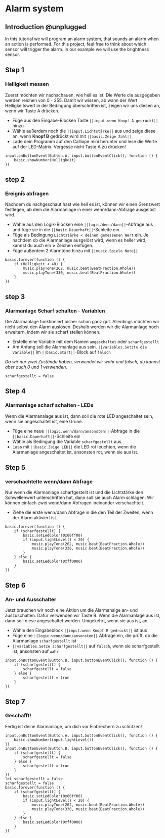 # Alarm system

## Introduction @unplugged

In this tutorial we will program an alarm system, 
that sounds an alarm when an action is performed.
For this project, feel free to think about which sensor will trigger the alarm.
In our example we will use the brightness sensor.

## Step 1

### Helligkeit messen

Zuerst möchten wir nachschauen, wie hell es ist. Die Werte die ausgegeben werden reichen von
0 - 255. Damit wir wissen, ab wann der Wert Helligkeitswert in der Bedingung überschritten ist,
zeigen wir uns diesen an, wenn wir Taste A drücken.
- Füge aus den Eingabe-Blöcken Taste ``||input.wenn Knopf A gedrückt||`` hinzu
- Wähle außerdem noch die ``||input.Lichtstärke||`` aus und zeige diese an, wenn **Knopf B** gedrückt wird mit ``||basic.Zeige Zahl||``
- Lade dein Programm auf den Calliope mini herunter und lese die Werte auf der LED-Matrix. Vergesse nicht Taste A zu drücken!

```blocks
input.onButtonEvent(Button.A, input.buttonEventClick(), function () {
    basic.showNumber(Helligkeit)
})
```



## step 2

### Ereignis abfragen

Nachdem du nachgeschaut hast wie hell es ist, können wir einen Grenzwert festlegen, ab dem die Alarmanlage in einer wenn/dann-Abfrage ausgelöst wird. 
- Wähle aus den Logik-Blöcken eine ``||logic.Wenn/dann||``-Abfrage aus und füge sie in die ``||basic.Dauerhaft||``-Schleife ein.
- Füge als Bedingung ``Lichtstärke < deinen gemessenen Wert`` ein.
Je nachdem ob die Alarmanlage ausgelöst wird, wenn es heller wird, kannst du auch ein **>** Zeichen einfügen. 
- Füge außerdem 2 Alarmtöne hinzu mit ``||music.Spiele Note||`` 


```blocks
basic.forever(function () {
    if (Helligkeit < 40) {
        music.playTone(262, music.beat(BeatFraction.Whole))
        music.playTone(330, music.beat(BeatFraction.Whole))
    }
})
```

## step 3

### Alarmanlage Scharf schalten - Variablen

Die Alarmanlage funktioniert bisher schon ganz gut. Allerdings möchten wir nicht selbst den Alarm auslösen.
Deshalb werden wir die Alarmanlage noch erweitern, indem wir sie scharf stellen können.

- Erstelle eine Variable mit dem Namen ``angeschaltet`` oder ``scharfgestellt``
- Am Anfang soll die Alarmanlage aus sein. ``||variables.Setzte die Variable||`` im ``||basic.Start||``-Block auf ``falsch``

*Da wir nur zwei Zustände haben, verwendet wir wahr und falsch, du kannst aber auch 0 und 1 verwenden.*

```blocks
scharfgestellt = false
```

## Step 4

### Alarmanlage scharf schalten - LEDs 

Wenn die Alarmanalage aus ist, dann soll die rote LED angeschaltet sein,  
wenn sie angeschaltet ist, eine Grüne. 
- Füge eine neue ``||logic.wenn/dann/ansonsten||``-Abfrage in die ``||basic.Dauerhaft||``-Schleife ein 
- Wähle als Bedingung die Variable ``scharfgestellt`` aus.
- Lass mit ``||basic.Zeige LED||`` die LED rot leuchten, wenn die Alarmanlage angeschaltet ist, ansonsten rot, wenn sie aus ist.

## Step 5

### verschachtelte wenn/dann Abfrage

Nur wenn die Alarmanlage scharfgestellt ist und die Lichtstärke den Schwellenwert unterschritten hat,
dann soll sie auch Alarm schlagen. Wir können einfach zwei wenn/dann Abfragen ineinander verschachtelt.

- Ziehe die erste wenn/dann Abfrage in die den Teil der Zweiten, wenn der Alarm aktiviert ist.

```blocks
basic.forever(function () {
    if (scharfgestellt) {
        basic.setLedColor(0x00ff00)
        if (input.lightLevel() < 20) {
            music.playTone(262, music.beat(BeatFraction.Whole))
            music.playTone(330, music.beat(BeatFraction.Whole))
        }
    } else {
        basic.setLedColor(0xff0000)
    }
})
```

## Step 6

### An- und Ausschalter

Jetzt brauchen wir noch eine Aktion um die Alarmanalge an- und auszuschalten.
Dafür verwenden wir Taste B. Wenn die Alarmanlage aus ist, dann soll diese angeschaltet werden.
Umgekehrt, wenn sie aus ist, an.
- Wähle den Eingabeblock ``||input.wenn Knopf B gedrückt||`` ist aus
- Füge eine ``||logic.wenn/dann/ansonsten||`` Abfrage ein, die prüft, ob die Alarmanlage ``scharfgestellt`` ist
- ``||variables.Setze scharfgestellt||`` auf ``falsch``, wenn sie scharfgestellt ist, ansonsten auf ``wahr``

```blocks
input.onButtonEvent(Button.B, input.buttonEventClick(), function () {
    if (scharfgestellt) {
        scharfgestellt = false
    } else {
        scharfgestellt = true
    }
})
```

## Step 7

### Geschafft! 

Fertig ist deine Alarmanlage, um dich vor Einbrechern zu schützen!

```blocks
input.onButtonEvent(Button.A, input.buttonEventClick(), function () {
    basic.showNumber(input.lightLevel())
})
input.onButtonEvent(Button.B, input.buttonEventClick(), function () {
    if (scharfgestellt) {
        scharfgestellt = false
    } else {
        scharfgestellt = true
    }
})
let scharfgestellt = false
scharfgestellt = false
basic.forever(function () {
    if (scharfgestellt) {
        basic.setLedColor(0x00ff00)
        if (input.lightLevel() < 20) {
            music.playTone(262, music.beat(BeatFraction.Whole))
            music.playTone(330, music.beat(BeatFraction.Whole))
        }
    } else {
        basic.setLedColor(0xff0000)
    }
})
```

